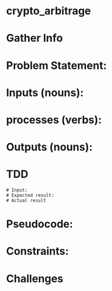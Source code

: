 # crypto_arbitrage
# Gather Info
    
# Problem Statement:
# Inputs (nouns):      
# processes (verbs):   
# Outputs (nouns):         
# TDD
    # Input:
    # Expected result:
    # Actual result
# Pseudocode:
# Constraints:
# Challenges
